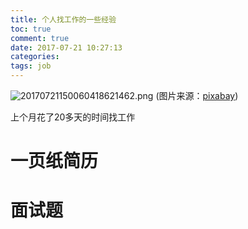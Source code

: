 ```yaml
---
title: 个人找工作的一些经验
toc: true
comment: true
date: 2017-07-21 10:27:13
categories:
tags: job
---
```


![20170721150060418621462.png](http://o9xbyqajf.bkt.clouddn.com/20170721150060418621462.png)
(图片来源：[pixabay](https://pixabay.com/zh/))

上个月花了20多天的时间找工作



<!--more-->


# 一页纸简历

# 面试题